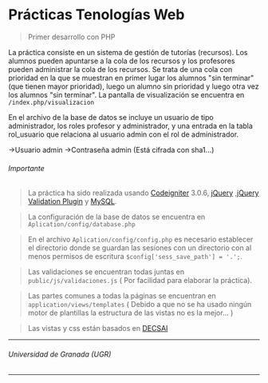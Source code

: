 # Prácticas Tenologías Web
>Primer desarrollo con PHP

La práctica consiste en un sistema de gestión de tutorías (recursos). Los alumnos pueden apuntarse a la cola de los recursos y los profesores pueden administrar la cola de los recursos. Se trata de una cola con prioridad en la que se muestran en primer lugar los alumnos "sin terminar"(que tienen mayor prioridad), luego un alumno sin prioridad y luego otra vez los alumnos "sin terminar". La pantalla de visualización se encuentra en `/index.php/visualizacion`

En el archivo de la base de datos se incluye un usuario de tipo administrador, los roles profesor y administrador, y una entrada en la tabla rol_usuario que relaciona al usuario admin con el rol de administrador.

->Usuario admin
->Contraseña admin (Está cifrada con sha1...)




###### Importante
>La práctica ha sido realizada usando [Codeigniter](https://www.codeigniter.com/) 3.0.6, [jQuery](https://jquery.com/) ,[jQuery Validation Plugin](https://jqueryvalidation.org/) y [MySQL](https://www.mysql.com/).

>La configuración de la base de datos se encuentra en `Aplication/config/database.php`

>En el archivo `Aplication/config/config.php` es necesario establecer el directorio donde se guardan las sesiones con un directorio con al menos permisos de escritura `$config['sess_save_path'] = '.';`.

>Las validaciones se encuentran todas juntas en `public/js/validaciones.js` ( Por facilidad para elaborar la práctica).

>Las partes comunes a todas la páginas se encuentran en `application/views/templates` ( Debido a que no se ha usado ningún motor de plantillas la estructura de las vistas no es la mejor... )

> Las vistas y css están basados en [DECSAI](http://decsai.ugr.es)



___
###### Universidad de Granada (UGR)
___

